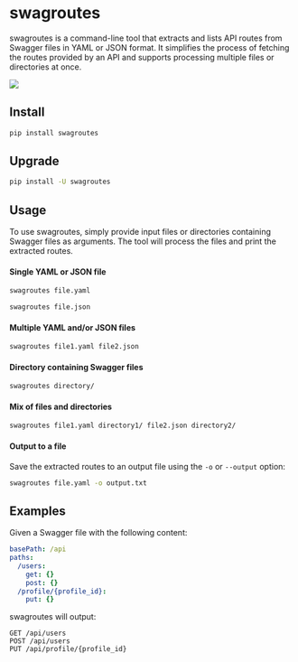 # swagroutes

swagroutes is a command-line tool that extracts and lists API routes from Swagger files in YAML or JSON format. It simplifies the process of fetching the routes provided by an API and supports processing multiple files or directories at once.

![](https://user-images.githubusercontent.com/3582096/233068257-29adfadd-8cd3-45fd-9d1d-f22a9772d139.png)

## Install

```bash
pip install swagroutes
```

## Upgrade
```bash
pip install -U swagroutes
```

## Usage
To use swagroutes, simply provide input files or directories containing Swagger files as arguments. The tool will process the files and print the extracted routes.

#### Single YAML or JSON file
```bash
swagroutes file.yaml
```

```bash
swagroutes file.json
```

#### Multiple YAML and/or JSON files

```bash
swagroutes file1.yaml file2.json
```

#### Directory containing Swagger files
```bash
swagroutes directory/
```

#### Mix of files and directories
```bash
swagroutes file1.yaml directory1/ file2.json directory2/
```

#### Output to a file
Save the extracted routes to an output file using the `-o` or `--output` option:

```bash
swagroutes file.yaml -o output.txt 
```


## Examples
Given a Swagger file with the following content:

```yaml
basePath: /api
paths:
  /users:
    get: {}
    post: {}
  /profile/{profile_id}:
    put: {}
```

swagroutes will output:

```
GET /api/users
POST /api/users
PUT /api/profile/{profile_id}
```
